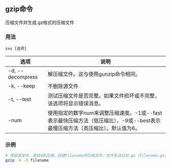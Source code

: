 ## gzip命令
压缩文件并生成.gz格式的压缩文件

### 用法
```
xxx [选项]
```

| 选项 | 说明
| --- | ---
| -d, --decompress | 解压缩文件。这与使用gunzip命令相同。
| -k, --keep | 不删除源文件
| -t, --test | 测试压缩文件是否完整。如果文件损坏或不完整，该选项将显示错误消息。
| -num | 使用指定的数字num来调整压缩速度。-1或--fast表示最快压缩方法（低压缩比），-9或--best表示最慢压缩方法（高压缩比）。默认值为6。

### 示例
```sh
# 保留源文件，用级别5压缩，创建Filename的压缩文件，文件名自动加.gz（filename.gz）
gzip -k -5 filename


```
